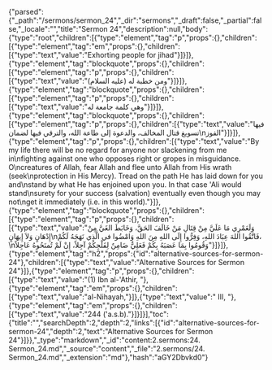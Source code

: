 {"parsed":{"_path":"/sermons/sermon_24","_dir":"sermons","_draft":false,"_partial":false,"_locale":"","title":"Sermon 24","description":null,"body":{"type":"root","children":[{"type":"element","tag":"p","props":{},"children":[{"type":"element","tag":"em","props":{},"children":[{"type":"text","value":"Exhorting people for jihad"}]}]},{"type":"element","tag":"blockquote","props":{},"children":[{"type":"element","tag":"p","props":{},"children":[{"type":"text","value":"ومن خطبة له (عليه السلام)"}]}]},{"type":"element","tag":"blockquote","props":{},"children":[{"type":"element","tag":"p","props":{},"children":[{"type":"text","value":"وهي كلمة جامعة له"}]}]},{"type":"element","tag":"blockquote","props":{},"children":[{"type":"element","tag":"p","props":{},"children":[{"type":"text","value":"فيها تسويغ قتال المخالف، والدعوة إلى طاعة الله، والترقي فيها لضمان\nالفوز"}]}]},{"type":"element","tag":"p","props":{},"children":[{"type":"text","value":"By my life there will be no regard for anyone nor slackening from me in\nfighting against one who opposes right or gropes in misguidance. O\ncreatures of Allah, fear Allah and flee unto Allah from His wrath (seek\nprotection in His Mercy). Tread on the path He has laid down for you and\nstand by what He has enjoined upon you. In that case 'Ali would stand\nsurety for your success (salvation) eventually even though you may not\nget it immediately (i.e. in this world)."}]},{"type":"element","tag":"blockquote","props":{},"children":[{"type":"element","tag":"p","props":{},"children":[{"type":"text","value":"وَلَعَمْرِي مَا عَلَيَّ مِنْ قِتَالِ مَنْ خَالَفَ الحَقَّ، وَخَابَطَ الغَيَّ مِنْ إِدْهَانٍ وَلاَ إِيهَانٍ\nفَاتَّقُوا اللهَ عِبَادَ اللهِ، وَفِرُّوا إِلَى اللهِ مِنَ اللهِ وَامْضُوا في الَّذِي نَهَجَهُ لَكُمْ،\nوَقُومُوا بِمَا عَصَبَهُ بِكُمْ فَعَلِيٌّ ضَامِنٌ لِفَلْجِكُمْ آجِلاً، إِنْ لَمْ تُمنَحُوهُ عَاجِلاً"}]}]},{"type":"element","tag":"h2","props":{"id":"alternative-sources-for-sermon-24"},"children":[{"type":"text","value":"Alternative Sources for Sermon 24"}]},{"type":"element","tag":"p","props":{},"children":[{"type":"text","value":"(1) Ibn al-'Athir, "},{"type":"element","tag":"em","props":{},"children":[{"type":"text","value":"al-Nihayah,"}]},{"type":"text","value":" III, "},{"type":"element","tag":"em","props":{},"children":[{"type":"text","value":"244 ('a.s.b)."}]}]}],"toc":{"title":"","searchDepth":2,"depth":2,"links":[{"id":"alternative-sources-for-sermon-24","depth":2,"text":"Alternative Sources for Sermon 24"}]}},"_type":"markdown","_id":"content:2.sermons:24. Sermon_24.md","_source":"content","_file":"2.sermons/24. Sermon_24.md","_extension":"md"},"hash":"aGY2Dbvkd0"}